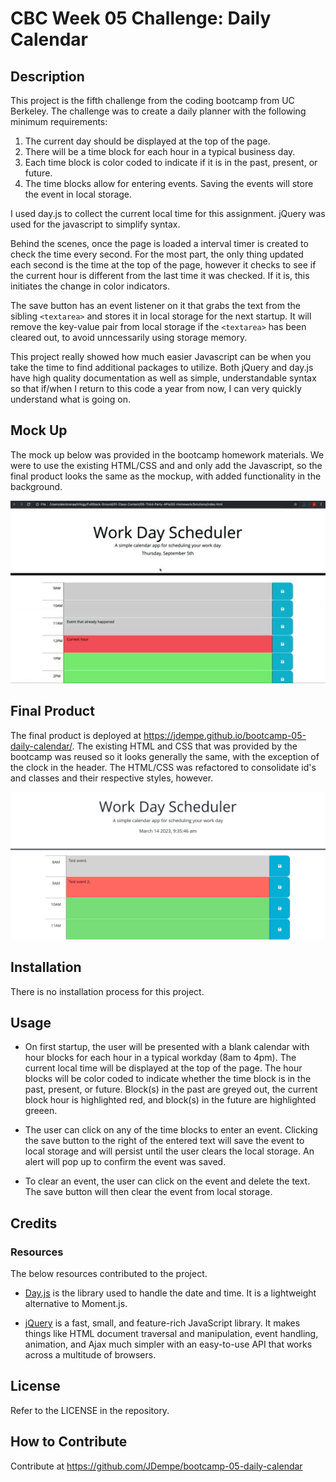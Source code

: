 # CBC Week 05 Challenge: Daily Calendar
## Description

This project is the fifth challenge from the coding bootcamp from UC Berkeley.  The challenge was to create a daily planner with the following minimum requirements:

1. The current day should be displayed at the top of the page.
2. There will be a time block for each hour in a typical business day.
3. Each time block is color coded to indicate if it is in the past, present, or future.
4. The time blocks allow for entering events.  Saving the events will store the event in local storage.
  
I used day.js to collect the current local time for this assignment.  jQuery was used for the javascript to simplify syntax.

Behind the scenes, once the page is loaded a interval timer is created to check the time every second.  For the most part, the only thing updated each second is the time at the top of the page, however it checks to see if the current hour is different from the last time it was checked.  If it is, this initiates the change in color indicators.

The save button has an event listener on it that grabs the text from the sibling `<textarea>` and stores it in local storage for the next startup.  It will remove the key-value pair from local storage if the `<textarea>` has been cleared out, to avoid unncessarily using storage memory.

This project really showed how much easier Javascript can be when you take the time to find additional packages to utilize.  Both jQuery and day.js have high quality documentation as well as simple, understandable syntax so that if/when I return to this code a year from now, I can very quickly understand what is going on.

## Mock Up

The mock up below was provided in the bootcamp homework materials.  We were to use the existing HTML/CSS and and only add the Javascript, so the final product looks the same as the mockup, with added functionality in the background.

<p align="center">
  <img src="./assets/images/05-third-party-apis-homework-demo.gif?raw=true" alt="daily calendar mockup screenshot" width=600px height=auto/>
</p>

## Final Product

The final product is deployed at https://jdempe.github.io/bootcamp-05-daily-calendar/.  The existing HTML and CSS that was provided by the bootcamp was reused so it looks generally the same, with the exception of the clock in the header.  The HTML/CSS was refactored to consolidate id's and classes and their respective styles, however.

<p align="center">
  <img src="./assets/images/05-third-party-apis-homework-final.png?raw=true" alt="daily calendar screenshot" width=600px height=auto/>
</p>

## Installation

There is no installation process for this project.

## Usage

- On first startup, the user will be presented with a blank calendar with hour blocks for each hour in a typical workday (8am to 4pm).  The current local time will be displayed at the top of the page.  The hour blocks will be color coded to indicate whether the time block is in the past, present, or future.  Block(s) in the past are greyed out, the current block hour is highlighted red, and block(s) in the future are highlighted greeen.

- The user can click on any of the time blocks to enter an event.  Clicking the save button to the right of the entered text will save the event to local storage and will persist until the user clears the local storage.  An alert will pop up to confirm the event was saved.

- To clear an event, the user can click on the event and delete the text.  The save button will then clear the event from local storage.

## Credits

### Resources
The below resources contributed to the project.

- [Day.js](https://day.js.org/) is the library used to handle the date and time.  It is a lightweight alternative to Moment.js.

- [jQuery](https://jquery.com/) is a fast, small, and feature-rich JavaScript library. It makes things like HTML document traversal and manipulation, event handling, animation, and Ajax much simpler with an easy-to-use API that works across a multitude of browsers.

## License

Refer to the LICENSE in the repository.

## How to Contribute

Contribute at https://github.com/JDempe/bootcamp-05-daily-calendar